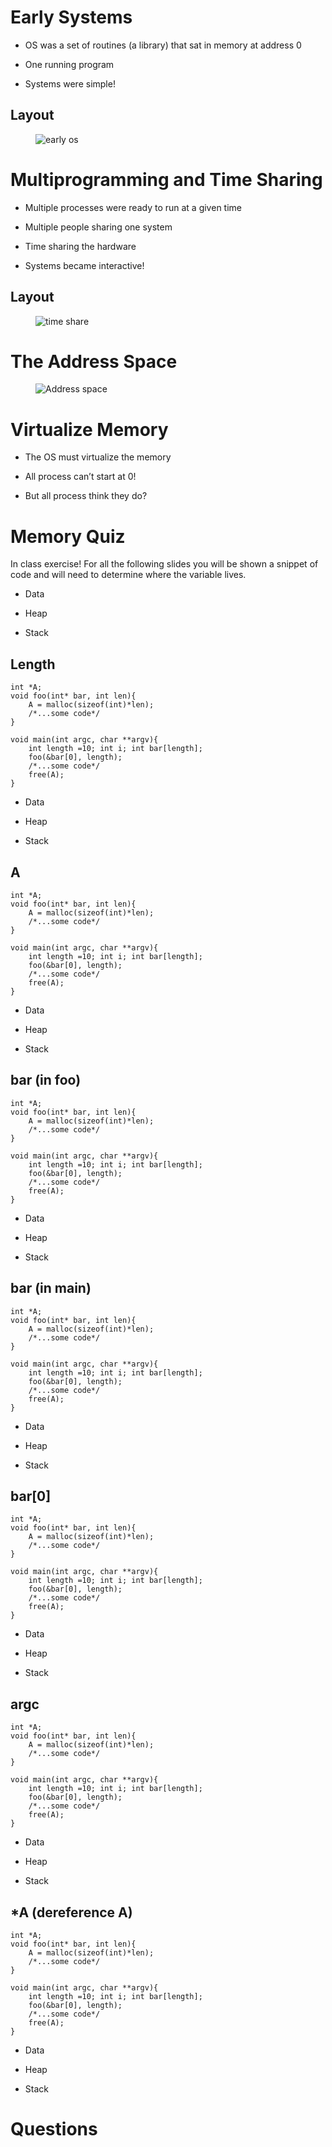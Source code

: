 # Early Systems

-   OS was a set of routines (a library) that sat in memory at address 0

-   One running program

-   Systems were simple!

## Layout

<figure>
<img src="images/vm-early-os.png" alt="early os" />
</figure>

# Multiprogramming and Time Sharing

-   Multiple processes were ready to run at a given time

-   Multiple people sharing one system

-   Time sharing the hardware

-   Systems became interactive!

## Layout

<figure>
<img src="images/time-sharing.png" alt="time share" />
</figure>

# The Address Space

<figure>
<img src="images/modern-address-space.png" alt="Address space" />
</figure>

# Virtualize Memory

-   The OS must virtualize the memory

-   All process can’t start at 0!

-   But all process think they do?

# Memory Quiz

In class exercise! For all the following slides you will be shown a
snippet of code and will need to determine where the variable lives.

-   Data

-   Heap

-   Stack

## Length

    int *A;
    void foo(int* bar, int len){
        A = malloc(sizeof(int)*len);
        /*...some code*/
    }

    void main(int argc, char **argv){
        int length =10; int i; int bar[length];
        foo(&bar[0], length);
        /*...some code*/
        free(A);
    }

-   Data

-   Heap

-   Stack

## A

    int *A;
    void foo(int* bar, int len){
        A = malloc(sizeof(int)*len);
        /*...some code*/
    }

    void main(int argc, char **argv){
        int length =10; int i; int bar[length];
        foo(&bar[0], length);
        /*...some code*/
        free(A);
    }

-   Data

-   Heap

-   Stack

## bar (in foo)

    int *A;
    void foo(int* bar, int len){
        A = malloc(sizeof(int)*len);
        /*...some code*/
    }

    void main(int argc, char **argv){
        int length =10; int i; int bar[length];
        foo(&bar[0], length);
        /*...some code*/
        free(A);
    }

-   Data

-   Heap

-   Stack

## bar (in main)

    int *A;
    void foo(int* bar, int len){
        A = malloc(sizeof(int)*len);
        /*...some code*/
    }

    void main(int argc, char **argv){
        int length =10; int i; int bar[length];
        foo(&bar[0], length);
        /*...some code*/
        free(A);
    }

-   Data

-   Heap

-   Stack

## bar\[0\]

    int *A;
    void foo(int* bar, int len){
        A = malloc(sizeof(int)*len);
        /*...some code*/
    }

    void main(int argc, char **argv){
        int length =10; int i; int bar[length];
        foo(&bar[0], length);
        /*...some code*/
        free(A);
    }

-   Data

-   Heap

-   Stack

## argc

    int *A;
    void foo(int* bar, int len){
        A = malloc(sizeof(int)*len);
        /*...some code*/
    }

    void main(int argc, char **argv){
        int length =10; int i; int bar[length];
        foo(&bar[0], length);
        /*...some code*/
        free(A);
    }

-   Data

-   Heap

-   Stack

## \*A (dereference A)

    int *A;
    void foo(int* bar, int len){
        A = malloc(sizeof(int)*len);
        /*...some code*/
    }

    void main(int argc, char **argv){
        int length =10; int i; int bar[length];
        foo(&bar[0], length);
        /*...some code*/
        free(A);
    }

-   Data

-   Heap

-   Stack

# Questions
